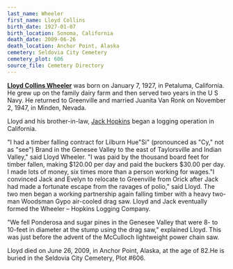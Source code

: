 ```yaml
---
last_name: Wheeler
first_name: Lloyd Collins
birth_date: 1927-01-07
birth_location: Sonoma, California
death_date: 2009-06-26
death_location: Anchor Point, Alaska
cemetery: Seldovia City Cemetery
cemetery_plot: 606
source_file: Cemetery Directory
---
```


[**Lloyd Collins Wheeler**](../_families/Wheeler_Family.md) was born on January 7, 1927, in Petaluma,
California. He grew up on the family dairy farm and then served two
years in the U S Navy. He returned to Greenville and married Juanita Van
Ronk on November 2, 1947, in Minden, Nevada.

Lloyd and his brother-in-law, [Jack Hopkins](./Hopkins_Jack_Watson.md) began a logging operation in
California.

"I had a timber falling contract for Lilburn Hue"Si" (pronounced as
"Cy," not as "see") Brand in the Genesee Valley to the east of
Taylorsville and Indian Valley," said Lloyd Wheeler. "I was paid by the
thousand board feet for timber fallen, making $120.00 per day and paid
the buckers $30.00 per day. I made lots of money, six times more than a
person working for wages."I convinced Jack and Evelyn to relocate to
Greenville from Orick after Jack had made a fortunate escape from the
ravages of polio," said Lloyd. The two men began a working partnership
again falling timber with a heavy two-man Woodsman Gypo air-cooled drag
saw. Lloyd and Jack eventually formed the Wheeler – Hopkins Logging
Company.

"We fell Ponderosa and sugar pines in the Genesee Valley that were 8- to
10-feet in diameter at the stump using the drag saw," explained Lloyd.
This was just before the advent of the McCulloch lightweight power chain
saw.

Lloyd died on June 26, 2009, in Anchor Point, Alaska, at the age of
82.He is buried in the Seldovia City Cemetery, Plot \#606.

